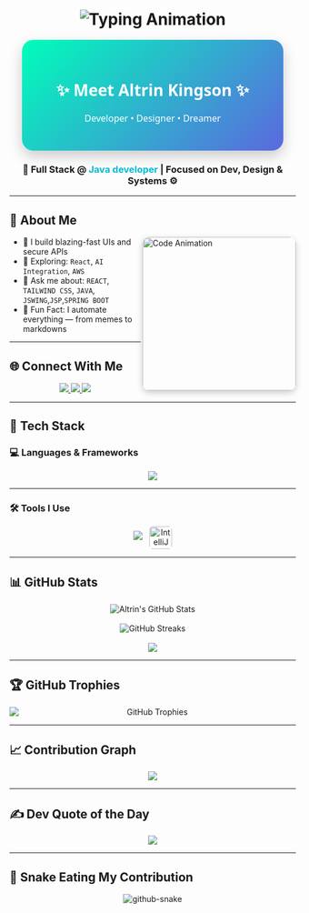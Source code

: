 <h1 align="center">
  <img src="https://readme-typing-svg.herokuapp.com?font=Fira+Code&size=25&duration=3000&pause=1000&color=00F7FF&center=true&vCenter=true&width=600&lines=Hi+I'm+Altrin-Kingson+👋;Full-Stack+Developer+💻;Creative+Tech+Educator+📚;Open-Source+Contributor+🌐;Coding+Dreams+into+Reality+🚀;Always+Learning%2C+Always+Building+🔧;Let's+Build+Something+Amazing!+✨" alt="Typing Animation" />
</h1>

<div align="center" style="background: linear-gradient(135deg, #00feba, #5b68df); padding: 30px; border-radius: 20px; box-shadow: 0 10px 25px rgba(0,0,0,0.2); font-family: 'Segoe UI', Tahoma, Geneva, Verdana, sans-serif; color: white; max-width: 400px; margin: auto;">
  <h2 style="margin-bottom: 20px; font-size: 28px;">✨ Meet Altrin Kingson ✨</h2>
  <p style="margin-top: 15px; font-size: 16px;">Developer • Designer • Dreamer</p>
</div>

<h3 align="center">
  <strong>🚀 Full Stack @ <span style="color:#00bcd4;">Java developer</span> | Focused on Dev, Design & Systems ⚙️</strong>
</h3>

---

## 🧠 About Me

<img align="right" src="https://mir-s3-cdn-cf.behance.net/project_modules/source/06f21a161921919.63cd7887d0a70.gif" width="270" alt="Code Animation" style="border-radius: 12px; box-shadow: 0 4px 12px rgba(0,0,0,0.2);" />

- 🔭 I build blazing-fast UIs and secure APIs  
- 🧪 Exploring: `React`, `AI Integration`, `AWS`  
- 💬 Ask me about: `REACT`, `TAILWIND CSS`, `JAVA`, `JSWING`,`JSP`,`SPRING BOOT`  
- 🧠 Fun Fact: I automate everything — from memes to markdowns  

---

## 🌐 Connect With Me

<p align="center">
  <a href="https://www.instagram.com/altrin_kingson?igsh=ZDA5eDV4emZldjJz" target="_blank">
    <img src="https://skillicons.dev/icons?i=instagram" />
  </a>
  <a href="www.linkedin.com/in/altrin-kingson" target="_blank">
    <img src="https://skillicons.dev/icons?i=linkedin" />
  </a>
  <a href="mailto:altrinkingson@gmail.com">
    <img src="https://skillicons.dev/icons?i=gmail" />
  </a>
</p>

---

## 🧰 Tech Stack

### 💻 Languages & Frameworks
<p align="center">
  <img src="https://skillicons.dev/icons?i=html,css,js,react,spring,tailwind,bootstrap" />
</p>

---

### 🛠️ Tools I Use
<p align="center">
  <img src="https://skillicons.dev/icons?i=git,github,vscode,postman,eclipse" />
<img src="https://resources.jetbrains.com/storage/products/intellij-idea/img/meta/intellij-idea_logo_300x300.png" 
     width="40" height="40"
     style="margin-left: 9px; vertical-align: middle; border-radius: 6px; object-fit: contain;" 
     alt="IntelliJ IDEA Logo" />

</p>

---

## 📊 GitHub Stats

<p align="center">
  <img src="https://github-readme-stats.vercel.app/api?username=Altrin2001&theme=github_dark&hide_border=false&include_all_commits=true&count_private=true" alt="Altrin's GitHub Stats" />
  <br/><br/>

  <img src="https://streak-stats.demolab.com?user=Altrin2001&theme=github-dark&hide_border=false" alt="GitHub Streaks" />
  <br/><br/>



  <img src="https://img.shields.io/badge/Focused%20Language-Java-%23ED8B00?style=for-the-badge&logo=java&logoColor=white" />
</p>

---

## 🏆 GitHub Trophies

<p align="center">
  <img 
    src="https://github-profile-trophy.vercel.app/?username=Altrin2001&theme=radical&title=Stars,Commits,Followers,PullRequest,Repositories&no-frame=true&no-bg=true&margin-w=15&row=1" 
    alt="GitHub Trophies" 
    style="display: block; margin-left: auto; margin-right: auto;" 
  />
</p>

---

## 📈 Contribution Graph

<p align="center">
  <img src="https://github-readme-activity-graph.vercel.app/graph?username=Altrin2001&theme=react-dark&bg_color=1d1d1d&color=00bcd4&line=00f5a0&point=f5a623&area=true&hide_border=true" />
</p>

---

## ✍️ Dev Quote of the Day

<p align="center">
  <img src="https://quotes-github-readme.vercel.app/api?type=horizontal&theme=dark" />
</p>

---

## 🐍 Snake Eating My Contribution

<p align="center">
  <picture>
    <source media="(prefers-color-scheme: dark)" srcset="https://raw.githubusercontent.com/tobiasmeyhoefer/tobiasmeyhoefer/output/github-snake-dark.svg" />
    <source media="(prefers-color-scheme: light)" srcset="https://raw.githubusercontent.com/tobiasmeyhoefer/tobiasmeyhoefer/output/github-snake.svg" />
    <img alt="github-snake" src="https://raw.githubusercontent.com/tobiasmeyhoefer/tobiasmeyhoefer/output/github-snake.svg" />
  </picture>
</p>
